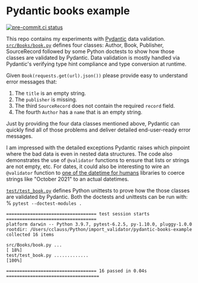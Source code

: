 # Pydantic books example
[![pre-commit.ci status](https://results.pre-commit.ci/badge/github/cclauss/pydantic-books-example/main.svg)](https://results.pre-commit.ci/latest/github/cclauss/pydantic-books-example/main)

This repo contains my experiments with [Pydantic](https://pydantic-docs.helpmanual.io) data validation.  [`src/Books/book.py`](../../tree/main/src/Books/book.py) defines four classes: Author, Book, Publisher, SourceRecord followed by some Python doctests to show how those classes are validated by Pydantic.  Data validation is mostly handled via Pydantic's verifying type hint compliance and type conversion at runtime.

Given `Book(requests.get(url).json())` please provide easy to understand error messages that:
1. The `title` is an empty string.
2. The `publisher` is missing.
3. The third `SourceRecord` does not contain the required `record` field.
4. The fourth `Author` has a `name` that is an empty string.

Just by providing the four data classes mentioned above, Pydantic can quickly find all of those problems and deliver detailed end-user-ready error messages.

I am impressed with the detailed exceptions Pydantic raises which pinpoint where the bad data is even in nested data structures.  The code also demonstrates the use of `@validator` functions to ensure that lists or strings are not empty, etc.  For dates, it could also be interesting to wire an `@validator` function to [one of the datetime for humans](https://github.com/kennethreitz/maya#-what-about-delorean-arrow--pendulum) libraries to coerce strings like "October 2021" to an actual datetimes.

[`test/test_book.py`](../../tree/main/test/test_book.py) defines Python unittests to prove how the those classes are validated by Pydantic. Both the doctests and unittests can be run with:
% `pytest --doctest-modules .`
```
================================== test session starts ==================================
platform darwin -- Python 3.9.7, pytest-6.2.5, py-1.10.0, pluggy-1.0.0
rootdir: /Users/cclauss/Python/import_validator/pydantic-books-example
collected 16 items

src/Books/book.py ...                                                             [ 18%]
test/test_book.py .............                                                   [100%]

================================== 16 passed in 0.04s ===================================
```
